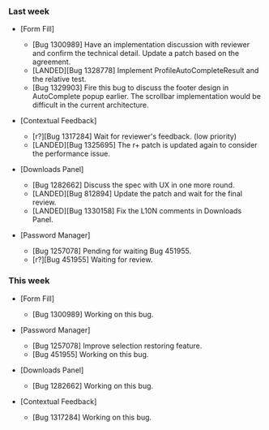 ### Last week

* [Form Fill]
  - [Bug 1300989] Have an implementation discussion with reviewer and confirm the technical detail. Update a patch based on the agreement.
  - [LANDED][Bug 1328778] Implement ProfileAutoCompleteResult and the relative test.
  - [Bug 1329903] Fire this bug to discuss the footer design in AutoComplete popup earlier. The scrollbar implementation would be difficult in the current architecture.

* [Contextual Feedback]
  - [r?][Bug 1317284] Wait for reviewer's feedback. (low priority)
  - [LANDED][Bug 1325695] The r+ patch is updated again to consider the performance issue.

* [Downloads Panel]
  - [Bug 1282662] Discuss the spec with UX in one more round.
  - [LANDED][Bug 812894] Update the patch and wait for the final review.
  - [LANDED][Bug 1330158] Fix the L10N comments in Downloads Panel.

* [Password Manager]
  - [Bug 1257078] Pending for waiting Bug 451955.
  - [r?][Bug 451955] Waiting for review.

### This week

* [Form Fill]
  - [Bug 1300989] Working on this bug.

* [Password Manager]
  - [Bug 1257078] Improve selection restoring feature.
  - [Bug 451955] Working on this bug.

* [Downloads Panel]
  - [Bug 1282662] Working on this bug.

* [Contextual Feedback]
  - [Bug 1317284] Working on this bug.
